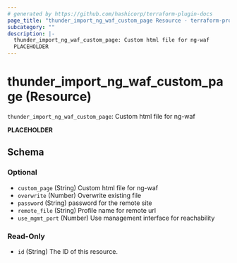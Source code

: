 ```yaml
---
# generated by https://github.com/hashicorp/terraform-plugin-docs
page_title: "thunder_import_ng_waf_custom_page Resource - terraform-provider-thunder"
subcategory: ""
description: |-
  thunder_import_ng_waf_custom_page: Custom html file for ng-waf
  PLACEHOLDER
---
```


# thunder_import_ng_waf_custom_page (Resource)

`thunder_import_ng_waf_custom_page`: Custom html file for ng-waf

__PLACEHOLDER__



<!-- schema generated by tfplugindocs -->
## Schema

### Optional

- `custom_page` (String) Custom html file for ng-waf
- `overwrite` (Number) Overwrite existing file
- `password` (String) password for the remote site
- `remote_file` (String) Profile name for remote url
- `use_mgmt_port` (Number) Use management interface for reachability

### Read-Only

- `id` (String) The ID of this resource.



